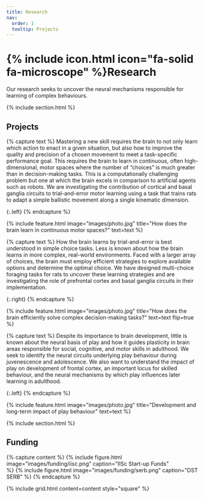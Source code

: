 ```yaml
---
title: Research
nav:
  order: 1
  tooltip: Projects
---
```


# {% include icon.html icon="fa-solid fa-microscope" %}Research

Our research seeks to uncover the neural mechanisms responsible for learning of complex behaviours.

{% include section.html %}

## Projects

{% capture text %}
Mastering a new skill requires the brain to not only learn which action to enact in a given situation, but also how to improve the quality and precision of a chosen movement to meet a task-specific performance goal. This requires the brain to learn in continuous, often high-dimensional, motor spaces where the number of “choices” is much greater than in decision-making tasks. This is a computationally challenging problem but one at which the brain excels in comparison to artificial agents such as robots. We are investigating the contribution of cortical and basal ganglia circuits to trial-and-error motor learning using a task that trains rats to adapt a simple ballistic movement along a single kinematic dimension. 

{:.left}
{% endcapture %}

{%
  include feature.html
  image="images/photo.jpg"
  title="How does the brain learn in continuous motor spaces?"
  text=text
%}

{% capture text %}
How the brain learns by trial-and-error is best understood in simple choice tasks. Less is known about how the brain learns in more complex, real-world environments. Faced with a larger array of choices, the brain must employ efficient strategies to explore available options and determine the optimal choice. We have designed multi-choice foraging tasks for rats to uncover these learning strategies and are investigating the role of prefrontal cortex and basal ganglia circuits in their implementation.

{:.right}
{% endcapture %}

{%
  include feature.html
  image="images/photo.jpg"
  title="How does the brain efficiently solve complex decision-making tasks?"
  text=text
  flip=true
%}

{% capture text %}
Despite its importance to brain development, little is known about the neural basis of play and how it guides plasticity in brain areas responsible for social, cognitive, and motor skills in adulthood. We seek to identify the neural circuits underlying play behaviour during juvenescence and adolescence. We also want to understand the impact of play on development of frontal cortex, an important locus for skilled behaviour, and the neural mechanisms by which play influences later learning in adulthood. 

{:.left}
{% endcapture %}

{%
  include feature.html
  image="images/photo.jpg"
  title="Development and long-term impact of play behaviour"
  text=text
%}

{% include section.html %}

## Funding

{% capture content %}
  {%
    include figure.html
    image="images/funding/iisc.png"
    caption="IISc Start-up Funds"    
  %}
  {%
    include figure.html
    image="images/funding/serb.png"
    caption="DST SERB"
  %}
{% endcapture %}

{%
  include grid.html
  content=content
  style="square"
%}
